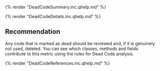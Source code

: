 {% render "DeadCodeSummary.inc.qhelp.md" %}

{% render "DeadCodeDetails.inc.qhelp.md" %}


## Recommendation
Any code that is marked as dead should be reviewed and, if it is genuinely not used, deleted. You can see which classes, methods and fields contribute to this metric using the rules for Dead Code analysis.

{% render "DeadCodeReferences.inc.qhelp.md" %}


